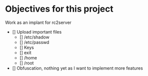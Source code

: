 # Objectives for this project

Work as an implant for rc2server

- [] Upload important files
    - [] /etc/shadow
    - [] /etc/passwd
    - [] Keys
    - [] exit
    - [] /home
    - [] /root
- [] Obfuscation, nothing yet as I want to implement more features
